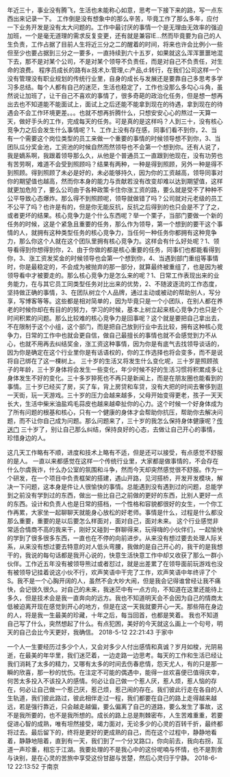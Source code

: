   年近三十，事业没有腾飞，生活也未能称心如意，思考一下接下来的路，写一点东西出来记录一下。
  工作倒是没有想象中的那么辛苦，毕竟工作了那么多年，应付一下业务开发是没有太大问题的。工作中最讨厌的事情一个是无理由无效率的强迫加班，一个是毫无道理的需求反复变更，还有就是兼容IE...然而毕竟要为自己的人生负责，工作占据了目前人生将近三分之二的醒着的时间，将来也许会比例小一些但至少也要占据到三分之一要多，一直持续到六十五岁，如果就这么浑浑噩噩地混下去，那不是对某个公司，不是对某个领导不负责任，而是对自己不负责任，对生命的浪费。
  程序员成长的路有a:技术,b:管理,c:产品,d:转行，在我们公司这样一个没有管理没有职业规划的传统行业里，自身的成长与发展还是要靠自己多思考多学习多总结。每个人都有自己的迷茫，生活也稳定了，工作也没那么多勾心斗角，虽然说让加班了，让干自己不喜欢的事情了，很多奇葩的政治化任务，但是想一想再出去也不知道能不能面试上，面试上之后还能不能拿到现在的待遇，拿到现在的待遇会不会工作环境更差。。。也就不想再折腾什么，只想安安心心的熬过一天算一天，做好手头的工作，完成每天的任务。可是真的是这样吗？人到三十，没有核心竞争力之后会发生什么事情呢？1、工作上没有存在感，同事们看不到你，2、当有一个需要这个岗位类型的员工来做一个重要的事情的时候领导想不到你，3、当团队瓜分奖金池，工资池的时候自然而然领导也不会第一个想到你。还有人说了，我是嫡系啊，我跟着领导那么久，从他是个普通员工一直跟到他现在，没有功劳也有苦劳啊，难道不会受到照顾吗？结果有两种，一种是得到照顾，另外一种是得不到照顾。得到照顾了未必是好的，未必能够持久，因为你的工资越高，领导同事对你的期望值也越高，然而你本身的能力与贡献若没有改变却难以达到期望值，这样就更加危险了，要么公司由于各种政策卡住你涨工资的路，要么就是受不了种种不公平导致心态爆炸。那么得不到照顾呢，领导就做错了吗？公司就对元老级的员工不公平了吗？也许是有的，但是你无能反抗，反抗之后得到的也只会是不了了之，或者更坏的结果。核心竞争力是个什么东西呢？举一个栗子，当部门要做一个新的任务的时候，这是个紧急且重要的任务，那么作为领导，第一个想到的要干这个事情的人，就拥有这种类型任务的核心竞争力，当任何一种任务你都拥有这种竞争力，那么你这个人就在这个团队里拥有核心竞争力。这样会有什么好处呢？1、领导看得到你想得到你，2、由于你做的都是核心重要的任务，同事们也都能看得到你，3、涨工资发奖金的时候领导也会第一个想到你，4、当遇到部门重组等事情时，你是最稳定的，不会成为被抛弃的那一部分，就算最终被重组了，也是因为被领导看中才被要走的。那么核心竞争力是怎么来的呢？1、日常工作表现出来的业务能力，在与其它员工同类型任务对比出来的优势，2、不随波逐流的工作态度，坚持做正确的事情，3、在团队树立个人品牌，通过主动或被动的帮助别人，写分享，写博客等等。这些都是相对简单的，因为毕竟只是一个小团队，在别人都在养老的时候你却在有目的的努力，学习的时候，基本上树立起来核心竞争力也只是个时间积累的问题。那么比较难的核心竞争力是回事呢？这个就是要把自己拿出去，不在限制于这个小组，这个部门，而是把自己放到行业中去比较，拥有这种核心竞争力，日常的工作中也就会更自信，做自己最擅长的事情也就不会感觉到力不从心，也就不用再去纠结奖金，涨工资这种事情，因为你是有底气去找领导谈话的，因为你是确定在这个行业里你是有话语权的，你的工作选择也将会变多，而不是说将自己绑在了这一棵树上。
  三十岁的生活又将发生什么变化呢，三十岁是照顾孩子的年龄，三十岁身体将会发生一些变化，年少时候不好的生活习惯将积累成多让身体发生不好的变化。三十多岁猝死也不再只是新闻上，而是在朋友圈也能看到的事情。三十岁已经买了房，买了车，背上房贷和车贷，没有大把的时间去奢侈到逛一天街，玩一天游戏。三十岁的压力会越来越多，父母开始变得更老，孩子一天天长大，生活中柴米油盐鸡毛蒜皮也越来越牵扯你的心力。这个时候一个好身体成为了所有问题的根基和核心，只有一个健康的身体才会帮助你抗压，帮助你去解决问题，而不让你自己成为问题。那么问题来了，三十岁的我怎么保持身体健康呢？<a href="https://www.zhihu.com/search?type=content&q=%E4%B8%89%E5%8D%81%E5%B2%81%E5%81%A5%E8%BA%AB">传送门</a>
  三十岁了，别让自己那么纠结，保持良好的心态，去做让自己开心的事情，珍惜身边的人。


  这几天工作略有不顺，进度和技术上略有不适，但是还可以接受，有点感觉不舒服的是人。
  一直以来都感觉在这样一个传统行业里，大家都是做事情的，不会存在什么尔虞我诈，什么办公室的氛围和斗争，然而今天却突然感觉很不舒服。作为一个研发，在一个项目中负责框架的搭建，遇山开路，见河搭桥，开发开发模块，解决一下问题，这本身是件让人很愉快的事情。总能遇到没有遇到过的问题，总能学到之前没有学到过的东西，做出一些比自己之前做的更好的东西，比别人更好一点的东西。设计和负责人也是日常的搭档，一个性格和容貌都很好的女生，一个你工作再累，大家坐一起聊聊天就能身心放松的好老师。事情是什么，过程是什么都没那么重要，重要的是以后要怎么样面对，面对自己，面对未来。
  这个行业感觉非常适合情商不高的我来干，刚好又碰到一群聊得来，玩得嗨的小伙伴们，一起愉快的学到了很多很多东西，一直也在不停的向前进步。从来没有想过要去处理人际关系，从来没有想过要去特意的对人低头弯腰，我做的是自己开心的，我干的是我想干的，我说的每句话都是我开心说的，快意生活快意工作中却又收获了那么一群小伙伴。工作近五年没有被领导熊过或者怼过，就是出差累了在领导面前玩游戏也没有被领导记挂着说这小伙不行，欢声笑语中干完了工作，欢声笑语中年终评了个S。我不是一个心胸开阔的人，虽然不会大吵大闹，但是我会记得谁曾经让我不痛快，会记很久很久。对自己的未来，我迷茫中有一点方向，不知道在这里还能待上多久，但是技术会是我一直奔向的远方。我也不知道明天会不会因为自己的情商太低被迫离开现在感觉到开心的地方，但是在这一天我就要开心一天。那些陪在身边的人，将是我一生最美的珍藏，十年之后，每当回首，也都是笑着。
  我也不知道自己写了什么，突然想起了什么。有点犯困，美好的今天就这么画上一个句号，明天的自己会比今天更好，我确信。
  2018-5-12 22:21:43 于家中


  一个人一生要经历过多少个人，又会对多少人付出感情和真诚？岁月如梭，光阴易逝，在最美的年华里，我们迷茫着，一边走路一边思考。每天的工作和生活已经让我们消耗了太多的精力，又哪有太多的时间去伤春悲情，怨天尤人，有的只是那一瞬的欣喜，那一秒的忧伤。在注定不可能的偶遇中，能得一丝欢喜便已值得庆幸，何苦太多投入不该投入的感情。何必让自己做一个惹人厌，惹人烦，惹人恼的存在，何必让自己做一个惹己厌，惹己烦，惹己闹的存在。我们彼此行走在各自的人生轨道，我们彼此路过，彼此相伴走过一程，我们都要在自己的路上走得越来越远，若是强行靠近，只会越走越偏，要么偏离了自己的道路，要么发生了事故，这不是我所要的，也不是我所想的。成长的路上总是荆棘密布，人生苦难重重，若要促进心智的成熟，唯有坦然接受，竭力面对，无论多少的心灵的百转千折，最终都将过去。最后留下的，终将是更好的更成熟的自己，而在这个过程中，静静地看着，静静地陪着，直到有一天，我们到了一个分叉路口，你向前去，我向右拐，互道一声珍重，相忘于江湖。我要处理的不是我心中的这份呢喃与怀情，也不是割舍与诀别，是在心灵的苦旅中享受这份甘甜与苦楚，然后心灵归于宁静。
  2018-6-12 22:13:52 于南京
